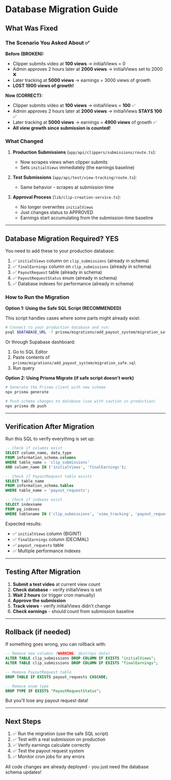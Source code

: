 # Database Migration Guide

## What Was Fixed

### The Scenario You Asked About ✅

**Before (BROKEN):**
- Clipper submits video at **100 views** → initialViews = 0
- Admin approves 2 hours later at **2000 views** → initialViews set to 2000 ❌
- Later tracking at **5000 views** → earnings = 3000 views of growth
- **LOST 1900 views of growth!**

**Now (CORRECT):**
- Clipper submits video at **100 views** → initialViews = **100** ✅
- Admin approves 2 hours later at **2000 views** → initialViews **STAYS 100** ✅
- Later tracking at **5000 views** → earnings = **4900 views** of growth ✅
- **All view growth since submission is counted!**

### What Changed

1. **Production Submissions** (`app/api/clippers/submissions/route.ts`):
   - Now scrapes views when clipper submits
   - Sets `initialViews` immediately (the earnings baseline)

2. **Test Submissions** (`app/api/test/view-tracking/route.ts`):
   - Same behavior - scrapes at submission time

3. **Approval Process** (`lib/clip-creation-service.ts`):
   - No longer overwrites `initialViews`
   - Just changes status to APPROVED
   - Earnings start accumulating from the submission-time baseline

---

## Database Migration Required? YES

You need to add these to your production database:

1. ✅ `initialViews` column on `clip_submissions` (already in schema)
2. ✅ `finalEarnings` column on `clip_submissions` (already in schema)
3. ✅ `PayoutRequest` table (already in schema)
4. ✅ `PayoutRequestStatus` enum (already in schema)
5. ✅ Database indexes for performance (already in schema)

### How to Run the Migration

**Option 1: Using the Safe SQL Script (RECOMMENDED)**

This script handles cases where some parts might already exist:

```bash
# Connect to your production database and run:
psql $DATABASE_URL -f prisma/migrations/add_payout_system/migration_safe.sql
```

Or through Supabase dashboard:
1. Go to SQL Editor
2. Paste contents of `prisma/migrations/add_payout_system/migration_safe.sql`
3. Run query

**Option 2: Using Prisma Migrate (if safe script doesn't work)**

```bash
# Generate the Prisma client with new schema
npx prisma generate

# Push schema changes to database (use with caution in production)
npx prisma db push
```

---

## Verification After Migration

Run this SQL to verify everything is set up:

```sql
-- Check if columns exist
SELECT column_name, data_type 
FROM information_schema.columns 
WHERE table_name = 'clip_submissions' 
AND column_name IN ('initialViews', 'finalEarnings');

-- Check if PayoutRequest table exists
SELECT table_name 
FROM information_schema.tables 
WHERE table_name = 'payout_requests';

-- Check if indexes exist
SELECT indexname 
FROM pg_indexes 
WHERE tablename IN ('clip_submissions', 'view_tracking', 'payout_requests');
```

Expected results:
- ✅ `initialViews` column (BIGINT)
- ✅ `finalEarnings` column (DECIMAL)
- ✅ `payout_requests` table
- ✅ Multiple performance indexes

---

## Testing After Migration

1. **Submit a test video** at current view count
2. **Check database** - verify initialViews is set
3. **Wait 2 hours** (or trigger cron manually)
4. **Approve the submission**
5. **Track views** - verify initialViews didn't change
6. **Check earnings** - should count from submission baseline

---

## Rollback (if needed)

If something goes wrong, you can rollback with:

```sql
-- Remove new columns (WARNING: destroys data)
ALTER TABLE clip_submissions DROP COLUMN IF EXISTS "initialViews";
ALTER TABLE clip_submissions DROP COLUMN IF EXISTS "finalEarnings";

-- Remove PayoutRequest table
DROP TABLE IF EXISTS payout_requests CASCADE;

-- Remove enum type
DROP TYPE IF EXISTS "PayoutRequestStatus";
```

But you'll lose any payout request data!

---

## Next Steps

1. ✅ Run the migration (use the safe SQL script)
2. ✅ Test with a real submission on production
3. ✅ Verify earnings calculate correctly
4. ✅ Test the payout request system
5. ✅ Monitor cron jobs for any errors

All code changes are already deployed - you just need the database schema updates!

